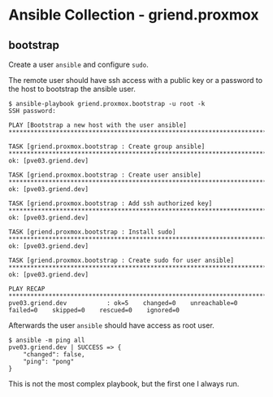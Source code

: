 # Ansible Collection - griend.proxmox

## bootstrap

Create a user `ansible` and configure `sudo`.

The remote user should have ssh access with a public key or a password to the host to bootstrap the ansible user.

```shell
$ ansible-playbook griend.proxmox.bootstrap -u root -k 
SSH password:

PLAY [Bootstrap a new host with the user ansible] ***********************************************************************************************************

TASK [griend.proxmox.bootstrap : Create group ansible] ******************************************************************************************************
ok: [pve03.griend.dev]

TASK [griend.proxmox.bootstrap : Create user ansible] *******************************************************************************************************
ok: [pve03.griend.dev]

TASK [griend.proxmox.bootstrap : Add ssh authorized key] ****************************************************************************************************
ok: [pve03.griend.dev]

TASK [griend.proxmox.bootstrap : Install sudo] **************************************************************************************************************
ok: [pve03.griend.dev]

TASK [griend.proxmox.bootstrap : Create sudo for user ansible] **********************************************************************************************
ok: [pve03.griend.dev]

PLAY RECAP **************************************************************************************************************************************************
pve03.griend.dev           : ok=5    changed=0    unreachable=0    failed=0    skipped=0    rescued=0    ignored=0

```

Afterwards the user `ansible` should have access as root user.

```shell
$ ansible -m ping all
pve03.griend.dev | SUCCESS => {
    "changed": false,
    "ping": "pong"
}

```

This is not the most complex playbook, but the first one I always run.
